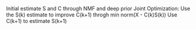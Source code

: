 Initial estimate S and C through NMF and deep prior
Joint Optimization:
    Use the S(k) estimate to improve C(k+1) throgh min norm(X - C(k)S(k))
    Use C(k+1) to estimate S(k+1) 